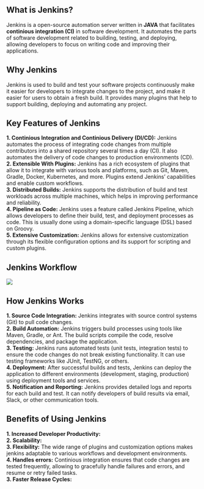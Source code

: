 <!-- <img width=250 height=80 src="https://upload.wikimedia.org/wikipedia/commons/thumb/e/e3/Jenkins_logo_with_title.svg/2560px-Jenkins_logo_with_title.svg.png"> -->

## What is Jenkins?
Jenkins is a open-source automation server written in __JAVA__ that facilitates __continious integration (CI)__ in software development. It automates the parts of software development related to building, testing, and deploying, allowing developers to focus on writing code and improving their applications.

## Why Jenkins
Jenkins is used to build and test your software projects continuously make it easier for developers to integrate changes to the project, and make it easier for users to obtain a fresh build. It provides many plugins that help to support building, deploying and automating any project.

## Key Features of Jenkins
__1. Continious Integration and Continious Delivery (DI/CD):__ Jenkins automates the process of integrating code changes from multiple contributors into a shared repository several times a day (CI). It also automates the delivery of code changes to production environments (CD). <br>
__2. Extensible With Plugins:__ Jenkins has a rich ecosystem of plugins that allow it to integrate with various tools and platforms, such as Git, Maven, Gradle, Docker, Kubernetes, and more. Plugins extend Jenkins’ capabilities and enable custom workflows. <br>
__3. Distributed Builds:__ Jenkins supports the distribution of build and test workloads across multiple machines, which helps in improving performance and reliability. <br>
__4. Pipeline as Code:__ Jenkins uses a feature called Jenkins Pipeline, which allows developers to define their build, test, and deployment processes as code. This is usually done using a domain-specific language (DSL) based on Groovy. <br>
__5. Extensive Customization:__ Jenkins allows for extensive customization through its flexible configuration options and its support for scripting and custom plugins. <br>

## Jenkins Workflow
<img src="https://user-images.githubusercontent.com/69889600/214857610-4fc3e64c-a262-4a6b-9e4d-b5b4eed057c6.png">

## How Jenkins Works
__1. Source Code Integration:__ Jenkins integrates with source control systems (Git) to pull code changes. <br>
__2. Build Automation:__ Jenkins triggers build processes using tools like Maven, Gradle, or Ant. The build scripts compile the code, resolve dependencies, and package the application. <br>
__3. Testing:__ Jenkins runs automated tests (unit tests, integration tests) to ensure the code changes do not break existing functionality. It can use testing frameworks like JUnit, TestNG, or others. <br>
__4. Deployment:__ After successful builds and tests, Jenkins can deploy the application to different environments (development, staging, production) using deployment tools and services. <br>
__5. Notification and Reporting:__ Jenkins provides detailed logs and reports for each build and test. It can notify developers of build results via email, Slack, or other communication tools. <br>

## Benefits of Using Jenkins
__1. Increased Developer Productivity:__ <br>
__2. Scalability:__ <br>
__3. Flexibility:__ The wide range of plugins and customization options makes jenkins adaptable to various workflows and development environments. <br>
__4. Handles errors:__ Continious integration ensures that code changes are tested frequently, allowing to gracefully handle failures and errors, and resume or retry failed tasks. <br>
__3. Faster Release Cycles:__

